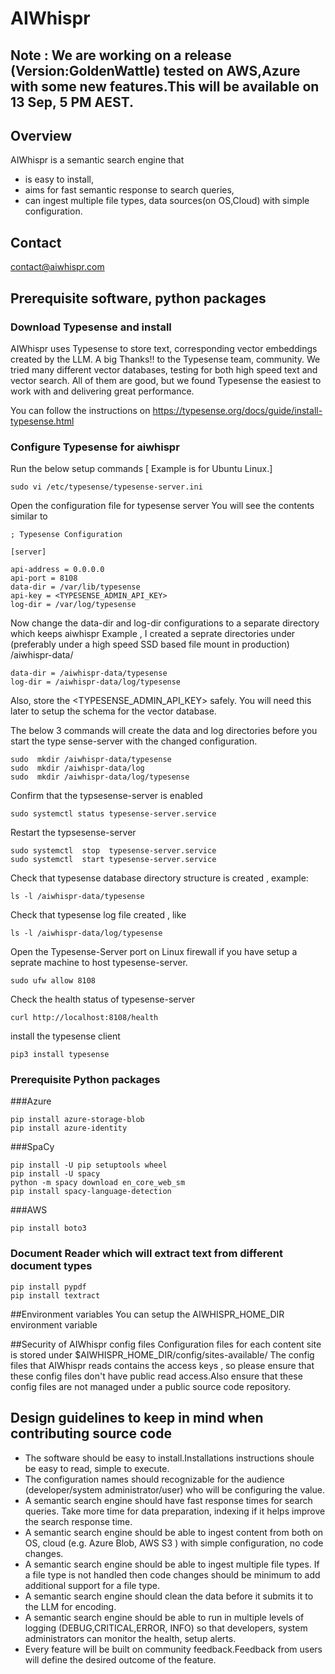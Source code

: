 # AIWhispr

## Note : We are working on a release (Version:GoldenWattle) tested on AWS,Azure with some new features.This will be available on 13 Sep, 5 PM AEST.

## Overview
AIWhispr is a semantic search engine that  
- is easy to install,
- aims for fast semantic response to search queries,
- can ingest  multiple file types, data sources(on OS,Cloud) with simple configuration.

## Contact
contact@aiwhispr.com

## Prerequisite software, python packages 

### Download Typesense and install
AIWhispr uses Typesense to store text, corresponding vector embeddings created by the LLM.
A big Thanks!! to the Typesense team, community. 
We tried many different vector databases, testing for both high speed text and vector search.
All of them are good, but we found Typesense the easiest to work with and delivering great performance.

You can follow the instructions on 
https://typesense.org/docs/guide/install-typesense.html

### Configure Typesense for aiwhispr
Run the below setup commands [ Example is for Ubuntu Linux.]

```
sudo vi /etc/typesense/typesense-server.ini 
```
Open the configuration file for typesense server
You will see the contents similar to 

```
; Typesense Configuration

[server]

api-address = 0.0.0.0
api-port = 8108
data-dir = /var/lib/typesense
api-key = <TYPESENSE_ADMIN_API_KEY>
log-dir = /var/log/typesense
```

Now change the data-dir and log-dir configurations to a separate directory which keeps aiwhispr
Example , I created a seprate directories under (preferably under a high speed SSD based file mount in production) /aiwhispr-data/
```
data-dir = /aiwhispr-data/typesense
log-dir = /aiwhispr-data/log/typesense
```
Also, store the <TYPESENSE_ADMIN_API_KEY> safely. You will need this later to setup the schema for the vector database.


The below  3 commands will create the data and log directories before you start the type sense-server with the changed configuration.
```
sudo  mkdir /aiwhispr-data/typesense 
sudo  mkdir /aiwhispr-data/log 
sudo  mkdir /aiwhispr-data/log/typesense
```

Confirm that the typsesense-server is enabled
```
sudo systemctl status typesense-server.service

```
Restart the typsesense-server 
```
sudo systemctl  stop  typesense-server.service
sudo systemctl  start typesense-server.service
```

Check that typesense database directory structure is created , example:
```
ls -l /aiwhispr-data/typesense 
```

Check that typesense log file created , like
```
ls -l /aiwhispr-data/log/typesense 
```

Open the Typesense-Server port on Linux firewall if you have setup a seprate machine to host typesense-server.
```
sudo ufw allow 8108
```
Check the health status of typesense-server
```
curl http://localhost:8108/health
```

install the typesense client
```
pip3 install typesense
```
### Prerequisite Python packages

###Azure
```
pip install azure-storage-blob 
pip install azure-identity
```

###SpaCy
```
pip install -U pip setuptools wheel
pip install -U spacy
python -m spacy download en_core_web_sm
pip install spacy-language-detection
```

###AWS
```
pip install boto3 
```

### Document Reader which will extract text from different document types
```
pip install pypdf
pip install textract
```

##Environment variables
You can setup the AIWHISPR_HOME_DIR environment variable 

##Security of AIWhispr config files
Configuration files for each content site is stored under $AIWHISPR_HOME_DIR/config/sites-available/
The config files that AIWhispr reads contains the access keys , so please ensure that these config files don't have public read access.Also ensure that these config files are not managed under a public source code repository.

    
## Design guidelines to keep in mind when contributing source code 
- The software should be easy to install.Installations instructions shoule be easy to read, simple to execute.
- The configuration names should recognizable for the audience (developer/system administrator/user) who will be configuring the value.    
- A semantic search engine should have fast response times for search queries. Take more time for data preparation, indexing if it helps improve the search response time.
- A semantic search engine should be able to ingest content from both on OS, cloud (e.g. Azure Blob, AWS S3 ) with simple configuration, no code changes.
- A semantic search engine should be able to ingest multiple file types. If a file type is not handled then code changes should be minimum to add additional support for a file type.
- A semantic search engine should clean the data before it submits it to the LLM for encoding. 
- A semantic search engine should be able to run in multiple levels of logging (DEBUG,CRITICAL,ERROR, INFO) so that developers, system administrators can monitor the health, setup alerts.
- Every feature will be built on community feedback.Feedback from users will define the desired outcome of the feature.



